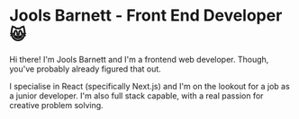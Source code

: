 # Jools Barnett - Front End Developer 😸

Hi there! I'm Jools Barnett and I'm a frontend web developer. Though,
you've probably already figured that out.

I specialise in React (specifically Next.js) and I'm on the lookout
for a job as a junior developer. I'm also full stack capable, with a
real passion for creative problem solving.
